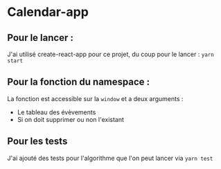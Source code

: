 # Calendar-app

## Pour le lancer :

J'ai utilisé create-react-app pour ce projet, du coup pour le lancer : `yarn start`

## Pour la fonction du namespace :

La fonction est accessible sur la `window` et a deux arguments :
- Le tableau des évèvements
- Si on doit supprimer ou non l'existant

## Pour les tests

J'ai ajouté des tests pour l'algorithme que l'on peut lancer via `yarn test`
